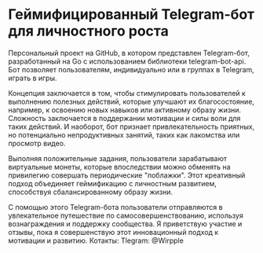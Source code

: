 # Геймифицированный Telegram-бот для личностного роста

Персональный проект на GitHub, в котором представлен Telegram-бот, разработанный на Go с использованием библиотеки telegram-bot-api. Бот позволяет пользователям, индивидуально или в группах в Telegram, играть в игры.

Концепция заключается в том, чтобы стимулировать пользователей к выполнению полезных действий, которые улучшают их благосостояние, например, к освоению новых навыков или активному образу жизни. Сложность заключается в поддержании мотивации и силы воли для таких действий. И наоборот, бот признает привлекательность приятных, но потенциально непродуктивных занятий, таких как лакомства или просмотр видео.

Выполняя положительные задания, пользователи зарабатывают виртуальные монеты, которые впоследствии можно обменять на привилегию совершать периодические "поблажки". Этот креативный подход объединяет геймификацию с личностным развитием, способствуя сбалансированному образу жизни.

С помощью этого Telegram-бота пользователи отправляются в увлекательное путешествие по самосовершенствованию, используя вознаграждения и поддержку сообщества. Я приветствую участие и отзывы, пока я совершенствую этот инновационный подход к мотивации и развитию.
Котакты: 
Tlegram: @Wirpple 
